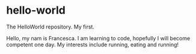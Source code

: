# hello-world
The HelloWorld repository. My first.

Hello, my nam is Francesca.
I am learning to code, hopefully I will become competent one day.
My interests include running, eating and running!
